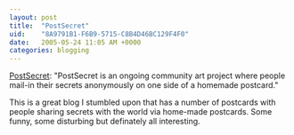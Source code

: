 ```yaml
---
layout: post
title:  "PostSecret"
uid:	"8A9791B1-F6B9-5715-C8B4D46BC129F4F0"
date:   2005-05-24 11:05 AM +0000
categories: blogging
---
```

<a href="http://www.postsecret.blogspot.com/">PostSecret</a>: "PostSecret is an ongoing community art project where people mail-in their secrets anonymously on one side of a homemade postcard."

This is a great blog I stumbled upon that has a number of postcards with people sharing secrets with the world via home-made postcards. Some funny, some disturbing but definately all interesting.
